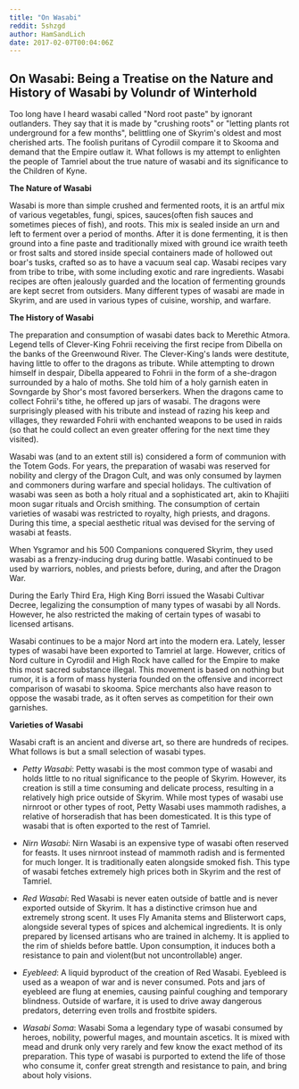 ```yaml
---
title: "On Wasabi"
reddit: 5shzgd
author: HamSandLich
date: 2017-02-07T00:04:06Z
---
```


On Wasabi: Being a Treatise on the Nature and History of Wasabi by Volundr of Winterhold
----
Too long have I heard wasabi called "Nord root paste" by ignorant outlanders. They say that it is made by "crushing roots" or "letting plants rot underground for a few months", belittling one of Skyrim's oldest and most cherished arts. The foolish puritans of Cyrodiil compare it to Skooma and demand that the Empire outlaw it. What follows is my attempt to enlighten the people of Tamriel about the true nature of wasabi and its significance to the Children of Kyne.

**The Nature of Wasabi**

Wasabi is more than simple crushed and fermented roots, it is an artful mix of various vegetables, fungi, spices, sauces(often fish sauces and sometimes pieces of fish), and roots. This mix is sealed inside an urn and left to ferment over a period of months. After it is done fermenting, it is then ground into a fine paste and traditionally  mixed with ground ice wraith teeth or frost salts and stored inside special containers made of hollowed out boar's tusks, crafted so as to have a vacuum seal cap. Wasabi recipes vary from tribe to tribe, with some including exotic and rare ingredients. Wasabi recipes are often jealously guarded and the location of fermenting grounds are kept secret from outsiders. Many different types of wasabi are made in Skyrim, and are used in various types of cuisine, worship, and warfare.


**The History of Wasabi**

The preparation and consumption of wasabi dates back to Merethic Atmora. Legend tells of Clever-King Fohrii receiving the first recipe from Dibella on the banks of the Greenwound River. The Clever-King's lands were destitute, having little to offer to the dragons as tribute. While attempting to drown himself in despair, Dibella appeared to Fohrii in the form of a she-dragon surrounded by a halo of moths. She told him of a holy garnish eaten in Sovngarde by Shor's most favored berserkers. When the dragons came to collect Fohrii's tithe, he offered up jars of wasabi. The dragons were surprisingly pleased with his tribute and instead of razing his keep and villages, they rewarded Fohrii with enchanted weapons to be used in raids (so that he could collect an even greater offering for the next time they visited).

Wasabi was (and to an extent still is) considered a form of communion with the Totem Gods. For years, the preparation of wasabi was reserved for nobility and clergy of the Dragon Cult, and was only consumed by laymen and commoners during warfare and special holidays. The cultivation of wasabi was seen as both a holy ritual and a sophisticated art, akin to Khajiiti moon sugar rituals and Orcish smithing. The consumption of certain varieties of wasabi was restricted to royalty, high priests, and dragons. During this time, a special aesthetic ritual was devised for the serving of wasabi at feasts.

When Ysgramor and his 500 Companions conquered Skyrim, they used wasabi as a frenzy-inducing drug during battle. Wasabi continued to be used by warriors, nobles, and priests before, during, and after the Dragon War.

During the Early Third Era, High King Borri issued the Wasabi Cultivar Decree, legalizing the consumption of many types of wasabi by all Nords. However, he also restricted the making of certain types of wasabi to licensed artisans.

Wasabi continues to be a major Nord art into the modern era. Lately, lesser types of wasabi have been exported to Tamriel at large. However, critics of Nord culture in Cyrodiil and High Rock have called for the Empire to make this most sacred substance illegal. This movement is based on nothing but rumor, it is a form of mass hysteria founded on the offensive and incorrect comparison of wasabi to skooma. Spice merchants also have reason to oppose the wasabi trade, as it often serves as competition for their own garnishes.


**Varieties of Wasabi**

Wasabi craft is an ancient and diverse art, so there are hundreds of recipes. What follows is but a small selection of wasabi types.

* *Petty Wasabi*: Petty wasabi is the most common type of wasabi and holds little to no ritual significance to the people of Skyrim. However, its creation is still a time consuming and delicate process, resulting in a relatively high price outside of Skyrim. While most types of wasabi use nirnroot or other types of root, Petty Wasabi uses mammoth radishes, a relative of horseradish that has been domesticated. It is this type of wasabi that is often exported to the rest of Tamriel.

* *Nirn Wasabi*: Nirn Wasabi is an expensive type of wasabi often reserved for feasts. It uses nirnroot instead of mammoth radish and is fermented for much longer. It is traditionally eaten alongside smoked fish. This type of wasabi fetches extremely high prices both in Skyrim and the rest of Tamriel.

* *Red Wasabi*: Red Wasabi is never eaten outside of battle and is never exported outside of Skyrim. It has a distinctive crimson hue and extremely strong scent. It uses Fly Amanita stems and Blisterwort caps, alongside several types of spices and alchemical ingredients. It is only prepared by licensed artisans who are trained in alchemy. It is applied to the rim of shields before battle. Upon consumption, it induces both a resistance to pain and violent(but not uncontrollable) anger.

* *Eyebleed*: A liquid byproduct of the creation of Red Wasabi. Eyebleed is used as a weapon of war and is never consumed. Pots and jars of eyebleed are flung at enemies, causing painful coughing and temporary blindness. Outside of warfare, it is used to drive away dangerous predators, deterring even trolls and frostbite spiders.

* *Wasabi Soma*: Wasabi Soma a legendary type of wasabi consumed by heroes, nobility, powerful mages, and mountain ascetics. It is mixed with mead and drunk only very rarely and few know the exact method of its preparation. This type of wasabi is purported to extend the life of those who consume it, confer great strength and resistance to pain, and bring about holy visions.



